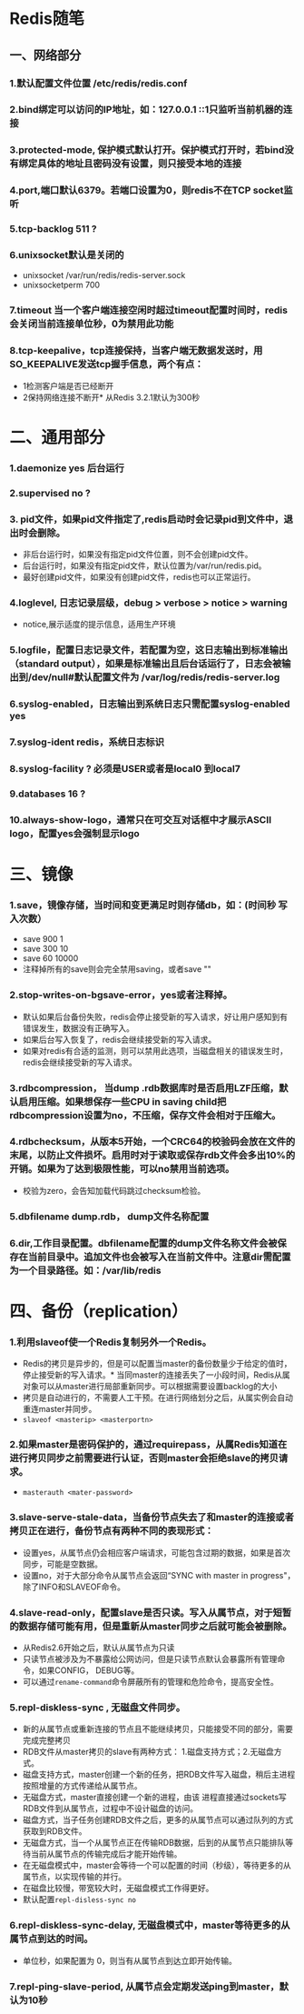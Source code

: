 # Redis随笔
## 一、网络部分
### 1.默认配置文件位置 /etc/redis/redis.conf
### 2.bind绑定可以访问的IP地址，如：127.0.0.1 ::1只监听当前机器的连接
### 3.protected-mode, 保护模式默认打开。保护模式打开时，若bind没有绑定具体的地址且密码没有设置，则只接受本地的连接
### 4.port,端口默认6379。若端口设置为0，则redis不在TCP socket监听
### 5.tcp-backlog 511 ?
### 6.unixsocket默认是关闭的
* unixsocket /var/run/redis/redis-server.sock
* unixsocketperm 700
### 7.timeout 当一个客户端连接空闲时超过timeout配置时间时，redis会关闭当前连接单位秒，0为禁用此功能
### 8.tcp-keepalive，tcp连接保持，当客户端无数据发送时，用SO_KEEPALIVE发送tcp握手信息，两个有点：
* 1检测客户端是否已经断开
* 2保持网络连接不断开* 从Redis 3.2.1默认为300秒
# 二、通用部分
### 1.daemonize yes 后台运行
### 2.supervised no ?
### 3. pid文件，如果pid文件指定了,redis启动时会记录pid到文件中，退出时会删除。
* 非后台运行时，如果没有指定pid文件位置，则不会创建pid文件。
* 后台运行时，如果没有指定pid文件，默认位置为/var/run/redis.pid。
* 最好创建pid文件，如果没有创建pid文件，redis也可以正常运行。
### 4.loglevel, 日志记录层级，debug > verbose > notice > warning 
* notice,展示适度的提示信息，适用生产环境
### 5.logfile，配置日志记录文件，若配置为空，这日志输出到标准输出（standard output），如果是标准输出且后台话运行了，日志会被输出到/dev/null#默认配置文件为 /var/log/redis/redis-server.log
### 6.syslog-enabled，日志输出到系统日志只需配置syslog-enabled yes
### 7.syslog-ident redis，系统日志标识
### 8.syslog-facility ? 必须是USER或者是local0 到local7
### 9.databases 16 ?
### 10.always-show-logo，通常只在可交互对话框中才展示ASCII logo，配置yes会强制显示logo
# 三、镜像
### 1.save，镜像存储，当时间和变更满足时则存储db，如：(时间秒 写入次数）
* save 900 1
* save 300 10
* save 60 10000
* 注释掉所有的save则会完全禁用saving，或者save ""
### 2.stop-writes-on-bgsave-error，yes或者注释掉。
* 默认如果后台备份失败，redis会停止接受新的写入请求，好让用户感知到有错误发生，数据没有正确写入。
* 如果后台写入恢复了，redis会继续接受新的写入请求。
* 如果对redis有合适的监测，则可以禁用此选项，当磁盘相关的错误发生时，redis会继续接受新的写入请求。
### 3.rdbcompression， 当dump .rdb数据库时是否启用LZF压缩，默认启用压缩。如果想保存一些CPU in saving child把rdbcompression设置为no，不压缩，保存文件会相对于压缩大。
### 4.rdbchecksum，从版本5开始，一个CRC64的校验码会放在文件的末尾，以防止文件损坏。启用时对于读取或保存rdb文件会多出10%的开销。如果为了达到极限性能，可以no禁用当前选项。
* 校验为zero，会告知加载代码跳过checksum检验。
### 5.dbfilename dump.rdb， dump文件名称配置
### 6.dir,工作目录配置。dbfilename配置的dump文件名称文件会被保存在当前目录中。追加文件也会被写入在当前文件中。注意dir需配置为一个目录路径。如：/var/lib/redis
# 四、备份（replication）
### 1.利用slaveof使一个Redis复制另外一个Redis。
* Redis的拷贝是异步的，但是可以配置当master的备份数量少于给定的值时，停止接受新的写入请求。* 当同master的连接丢失了一小段时间，Redis从属对象可以从master进行局部重新同步。可以根据需要设置backlog的大小
* 拷贝是自动进行的，不需要人工干预。在进行网络划分之后，从属实例会自动重连master并同步。
* `slaveof <masterip> <masterportn>`
### 2.如果master是密码保护的，通过requirepass，从属Redis知道在进行拷贝同步之前需要进行认证，否则master会拒绝slave的拷贝请求。
* `masterauth <mater-password>`
### 3.slave-serve-stale-data，当备份节点失去了和master的连接或者拷贝正在进行，备份节点有两种不同的表现形式：
* 设置yes，从属节点仍会相应客户端请求，可能包含过期的数据，如果是首次同步，可能是空数据。
* 设置no，对于大部分命令从属节点会返回“SYNC with master in progress"，除了INFO和SLAVEOF命令。
### 4.slave-read-only，配置slave是否只读。写入从属节点，对于短暂的数据存储可能有用，但是重新从master同步之后就可能会被删除。
* 从Redis2.6开始之后，默认从属节点为只读
* 只读节点被涉及为不暴露给公网访问，但是只读节点默认会暴露所有管理命令，如果CONFIG， DEBUG等。
* 可以通过`rename-command`命令屏蔽所有的管理和危险命令，提高安全性。
### 5.repl-diskless-sync , 无磁盘文件同步。
* 新的从属节点或重新连接的节点且不能继续拷贝，只能接受不同的部分，需要完成完整拷贝
* RDB文件从master拷贝的slave有两种方式： 1.磁盘支持方式；2.无磁盘方式。
* 磁盘支持方式，master创建一个新的任务，把RDB文件写入磁盘，稍后主进程按照增量的方式传递给从属节点。
* 无磁盘方式，master直接创建一个新的进程，由该 进程直接通过sockets写RDB文件到从属节点，过程中不设计磁盘的访问。
* 磁盘方式，当子任务创建RDB文件之后，更多的从属节点可以通过队列的方式获取到RDB文件。
* 无磁盘方式，当一个从属节点正在传输RDB数据，后到的从属节点只能排队等待当前从属节点的传输完成后才能开始传输。
* 在无磁盘模式中，master会等待一个可以配置的时间（秒级），等待更多的从属节点，以实现传输的并行。
* 在磁盘比较慢，带宽较大时，无磁盘模式工作得更好。
* 默认配置`repl-disless-sync no`
### 6.repl-diskless-sync-delay, 无磁盘模式中，master等待更多的从属节点到达的时间。
* 单位秒，如果配置为 0，则当有从属节点到达立即开始传输。
### 7.repl-ping-slave-period, 从属节点会定期发送ping到master，默认为10秒
